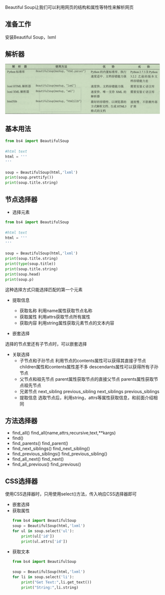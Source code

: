 Beautiful Soup让我们可以利用网页的结构和属性等特性来解析网页  
## 准备工作
安装Beautiful Soup，lxml  

## 解析器
![解析器](./images/sparse.png)  

## 基本用法

```python
from bs4 import BeautifulSoup

#html text
html = '''
'''

soup = BeautifulSoup(html,'lxml')
print(soup.prettify())
print(soup.title.string)
```

## 节点选择器

- 选择元素
```python
from bs4 import BeautifulSoup

#html text
html = '''
'''

soup = BeautifulSoup(html,'lxml')
print(soup.title.string)
print(type(soup.title))
print(soup.title.string)
print(soup.head)
print(soup.p)
```
这种选择方式只能选择匹配的第一个元素  

- 提取信息

    - 获取名称
    利用name属性获取节点名称
    - 获取属性
    利用attrs获取节点所有属性
    - 获取内容
    利用string属性获取元素节点的文本内容

- 嵌套选择

选择的节点里还有子节点时，可以嵌套选择  

- 关联选择
  - 子节点和子孙节点
  利用节点的contents属性可以获得其直接子节点
  children属性和contents属性差不多
  descendants属性可以获得所有子孙节点
  - 父节点和祖先节点
  parent属性获取节点的直接父节点
  parents属性获取节点祖先节点
  - 兄弟节点
  next_sibling previous_sibling next_siblings previous_siblings
  - 提取信息
  选取节点后，利用string，attrs等属性获取信息，和前面介绍相同

## 方法选择器

- find_all()
  find_all(name,attrs,recursive,text,**kargs)
- find()
- find_parents() find_parent()
- find_next_siblings() find_next_sibling()
- find_previous_siblings() find_previous_sibling()
- find_all_next() find_next()
- find_all_previous() find_previous()

## CSS选择器

使用CSS选择器时，只用使用select()方法，传入响应CSS选择器即可  
- 嵌套选择
- 获取属性
  ``` python
  from bs4 import BeautifulSoup
  soup = BeautifulSoup(html,'lxml')
  for ul in soup.select('ul'):
      print(ul['id'])
      print(ul.attrs['id'])
  ```
- 获取文本
  ``` python
  from bs4 import BeautifulSoup

  soup = BeautifulSoup(html,'lxml')
  for li in soup.select('li'):
      print("Get Text:",li.get_text())
      print("String:",li.string)
  ```